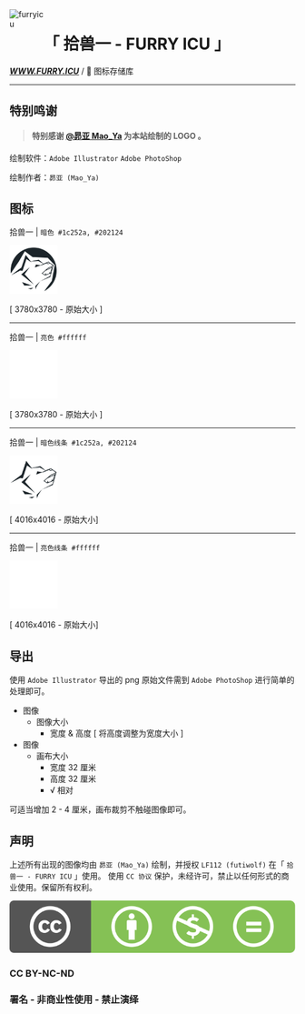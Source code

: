 <a href="https://furry.icu">
    <img alt="furryicu" src="./furryicu.ico" style="width: 60px; height: 60px;" align="left">
</a>

<div align="left">

# 「 拾兽一 - FURRY ICU 」

**_<a href="https://furry.icu">WWW.FURRY.ICU</a>_** / 📝 图标存储库

</div>

<hr />

## 特别鸣谢

> #### 特别感谢 [@昴亚 Mao_Ya](https://space.bilibili.com/26177272) 为本站绘制的 LOGO 。

绘制软件：`Adobe Illustrator` `Adobe PhotoShop`

绘制作者：`昴亚 (Mao_Ya)`

## 图标

拾兽一 | `暗色 #1c252a, #202124`

<img alt="furryicu_dark" src="./png/furryicu.png" style="width: 85px; height: 85px;">

[ 3780x3780 - 原始大小 ]

---

拾兽一 | `亮色 #ffffff`

<img alt="furryicu_white" src="./png/furryicu_white.png" style="width: 85px; height: 85px;">

[ 3780x3780 - 原始大小 ]

---

拾兽一 | `暗色线条 #1c252a, #202124`

<img alt="furryicu_line_dark" src="./png/furryicu_noEdit.png" style="width: 85px; height: 85px;">

[ 4016x4016 - 原始大小]

---

拾兽一 | `亮色线条 #ffffff`

<img alt="furryicu_line_dark" src="./png/furryicu_noEdit_white.png" style="width: 85px; height: 85px;">

[ 4016x4016 - 原始大小]

## 导出

使用 `Adobe Illustrator` 导出的 png 原始文件需到 `Adobe PhotoShop` 进行简单的处理即可。

- 图像
  - 图像大小
    - 宽度 & 高度 [ 将高度调整为宽度大小 ]
- 图像
  - 画布大小
    - 宽度 32 厘米
    - 高度 32 厘米
    - √ 相对

可适当增加 2 - 4 厘米，画布裁剪不触碰图像即可。

## 声明

上述所有出现的图像均由 `昴亚 (Mao_Ya)` 绘制，并授权 `LF112 (futiwolf)` 在「 `拾兽一 - FURRY ICU` 」使用。
使用 `CC 协议` 保护，未经许可，禁止以任何形式的商业使用。保留所有权利。

![Copy Delay - Finished](./CCLICENSE.svg)

### CC BY-NC-ND

### 署名 - 非商业性使用 - 禁止演绎
